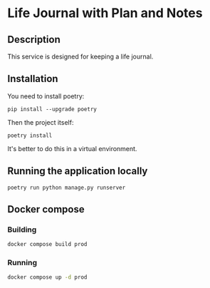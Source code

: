 # Life Journal with Plan and Notes

## Description

This service is designed for keeping a life journal.

## Installation

You need to install poetry:

`pip install --upgrade poetry`

Then the project itself:

`poetry install`

It's better to do this in a virtual environment.

## Running the application locally

`poetry run python manage.py runserver`

## Docker compose

### Building

```bash
docker compose build prod
```

### Running

```bash
docker compose up -d prod
```

